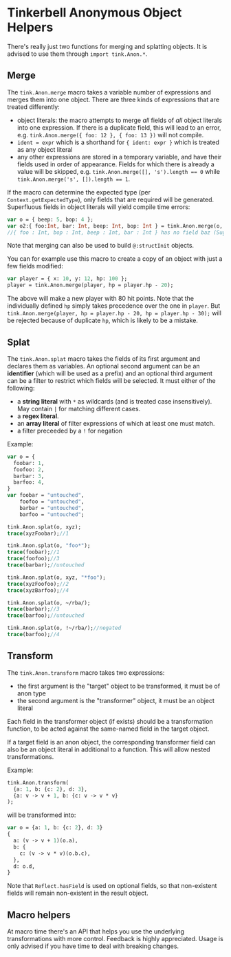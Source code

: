 # Tinkerbell Anonymous Object Helpers

There's really just two functions for merging and splatting objects. It is advised to use them through `import tink.Anon.*`.

## Merge

The `tink.Anon.merge` macro takes a variable number of expressions and merges them into one object. There are three kinds of expressions that are treated differently:

- object literals: the macro attempts to merge *all* fields of *all* object literals into one expression. If there is a duplicate field, this will lead to an error, e.g. `tink.Anon.merge({ foo: 12 }, { foo: 13 })` will not compile.
- `ident = expr` which is a shorthand for `{ ident: expr }` which is treated as any object literal
- any other expressions are stored in a temporary variable, and have their fields used in order of appearance. Fields for which there is already a value will be skipped, e.g. `tink.Anon.merge([], 's').length == 0` while `tink.Anon.merge('s', []).length == 1`.

If the macro can determine the expected type (per `Context.getExpectedType`), only fields that are required will be generated. Superfluous fields in object literals will yield compile time errors:

```haxe
var o = { beep: 5, bop: 4 };
var o2:{ foo:Int, bar: Int, beep: Int, bop: Int } = tink.Anon.merge(o, foo = 3, baz = 5);
//{ foo : Int, bop : Int, beep : Int, bar : Int } has no field baz (Suggestion: bar)
```

Note that merging can also be used to build `@:structInit` objects.

You can for example use this macro to create a copy of an object with just a few fields modified:

```haxe
var player = { x: 10, y: 12, hp: 100 };
player = tink.Anon.merge(player, hp = player.hp - 20);
```

The above will make a new player with 80 hit points. Note that the individually defined `hp` simply takes precedence over the one in `player`. But `tink.Anon.merge(player, hp = player.hp - 20, hp = player.hp - 30);` will be rejected because of duplicate `hp`, which is likely to be a mistake.

## Splat

The `tink.Anon.splat` macro takes the fields of its first argument and declares them as variables. An optional second argument can be an **identifier** (which will be used as a prefix) and an optional third argument can be a filter to restrict which fields will be selected. It must either of the following:
- a **string literal** with `*` as wildcards (and is treated case insensitively). May contain `|` for matching different cases.
- a **regex literal**. 
- an **array literal** of filter expressions of which at least one must match.
- a filter preceeded by a `!` for negation

Example:

```haxe
var o = {
  foobar: 1,
  foofoo: 2,
  barbar: 3,
  barfoo: 4,
}
var foobar = "untouched",
    foofoo = "untouched",
    barbar = "untouched",
    barfoo = "untouched";

tink.Anon.splat(o, xyz);
trace(xyzFoobar);//1

tink.Anon.splat(o, "foo*");
trace(foobar);//1
trace(foofoo);//3
trace(barbar);//untouched

tink.Anon.splat(o, xyz, "*foo");
trace(xyzFoofoo);//2
trace(xyzBarfoo);//4

tink.Anon.splat(o, ~/rba/);
trace(barbar);//3
trace(barfoo);//untouched

tink.Anon.splat(o, !~/rba/);//negated
trace(barfoo);//4
```

## Transform

The `tink.Anon.transform` macro takes two expressions:
- the first argument is the "target" object to be transformed, it must be of anon type
- the second argument is the "transformer" object, it must be an object literal

Each field in the transformer object (if exists) should be a transformation function, to be acted against the same-named field in the target object.

If a target field is an anon object, the corresponding transformer field can also be an object literal in additional to a function. This will allow nested transformations.

Example:

```haxe
tink.Anon.transform(
  {a: 1, b: {c: 2}, d: 3},
  {a: v -> v + 1, b: {c: v -> v * v}
);
```

will be transformed into:

```haxe
var o = {a: 1, b: {c: 2}, d: 3}
{
  a: (v -> v + 1)(o.a),
  b: {
    c: (v -> v * v)(o.b.c),
  },
  d: o.d,
}
```

Note that `Reflect.hasField` is used on optional fields, so that non-existent fields will remain non-existent in the result object.


## Macro helpers

At macro time there's an API that helps you use the underlying transformations with more control. Feedback is highly appreciated. Usage is only advised if you have time to deal with breaking changes.
